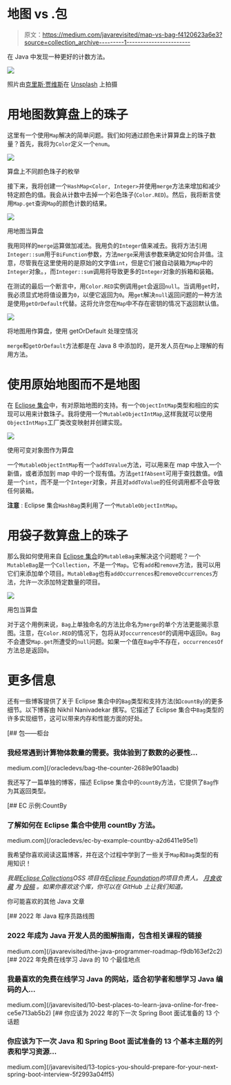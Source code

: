 # 地图 vs .包

> 原文：<https://medium.com/javarevisited/map-vs-bag-f4120623a6e3?source=collection_archive---------1----------------------->

在 Java 中发现一种更好的计数方法。

![](img/5da441fa9f744e571c6c600a554ef295.png)

照片由[克里斯·贾维斯](https://unsplash.com/@crissyjarvis?utm_source=medium&utm_medium=referral)在 [Unsplash](https://unsplash.com?utm_source=medium&utm_medium=referral) 上拍摄

# **用地图数算盘上的珠子**

这里有一个使用`Map`解决的简单问题。我们如何通过颜色来计算算盘上的珠子数量？首先，我将为`Color`定义一个`enum`。

![](img/96d37799970cd5039ce798e7412dbef7.png)

算盘上不同颜色珠子的枚举

接下来，我将创建一个`HashMap<Color, Integer>`并使用`merge`方法来增加和减少特定颜色的值。我会从计数中去掉一个彩色珠子(`Color.RED`)。然后，我将断言使用`Map.get`查询`Map`的颜色计数的结果。

![](img/4db1fff2f0b341c0c96880e28f1fc742.png)

用地图当算盘

我用同样的`merge`运算做加减法。我用负的`Integer`值来减去。我将方法引用`Integer::sum`用于`BiFunction`参数，方法`merge`采用该参数来确定如何合并值。注意，尽管我在这里使用的是原始的文字值`int`，但是它们被自动装箱为`Map`中的`Integer`对象。，而`Integer::sum`调用将导致更多的`Integer`对象的拆箱和装箱。

在测试的最后一个断言中，用`Color.RED`实例调用`get`会返回`null`。当调用`get`时，我必须显式地将值设置为`0`，以便它返回为`0`。用`get`解决`null`返回问题的一种方法是使用`getOrDefault`代替。这将允许您在`Map`中不存在密钥的情况下返回默认值。

![](img/173e7fd8f10439a9c7a0de3540ddbd65.png)

将地图用作算盘，使用 getOrDefault 处理空情况

`merge`和`getOrDefault`方法都是在 Java 8 中添加的，是开发人员在`Map`上理解的有用方法。

# 使用原始地图而不是地图

在 [Eclipse 集合](https://github.com/eclipse/eclipse-collections)中，有对原始地图的支持。有一个`ObjectIntMap`类型和相应的实现可以用来计数珠子。我将使用一个`MutableObjectIntMap`,这样我就可以使用`ObjectIntMaps`工厂类改变映射并创建实现。

![](img/53a27d983f600aeefe17604b181c0bdb.png)

使用可变对象图作为算盘

一个`MutableObjectIntMap`有一个`addToValue`方法，可以用来在 map 中放入一个新值，或者添加到 map 中的一个现有值。方法`getIfAbsent`可用于查找数值。`0`值是一个`int`，而不是一个`Integer`对象，并且对`addToValue`的任何调用都不会导致任何装箱。

**注意** : Eclipse 集合`HashBag`类利用了一个`MutableObjectIntMap`。

# 用袋子数算盘上的珠子

那么我如何使用来自 [Eclipse 集合](https://github.com/eclipse/eclipse-collections)的`MutableBag`来解决这个问题呢？一个`MutableBag`是一个`Collection`，不是一个`Map`。它有`add`和`remove`方法，我可以用它们来添加单个项目。`MutableBag`也有`addOccurrences`和`removeOccurrences`方法，允许一次添加特定数量的项目。

![](img/b13f14d6cd5b46e109858c3544b63899.png)

用包当算盘

对于这个用例来说，`Bag`上单独命名的方法比命名为`merge`的单个方法更能揭示意图。注意，在`Color.RED`的情况下，包将从对`occurrencesOf`的调用中返回`0`。`Bag`不会遭受`Map.get`所遭受的`null`问题。如果一个值在`Bag`中不存在，`occurrencesOf`方法总是返回`0`。

# 更多信息

还有一些博客提供了关于 Eclipse 集合中的`Bag`类型和支持方法(如`countBy`)的更多细节。以下博客由 Nikhil Nanivadekar 撰写。它描述了 Eclipse 集合中`Bag`类型的许多实现细节，这可以带来内存和性能方面的好处。

[](/oracledevs/bag-the-counter-2689e901aadb) [## 包——柜台

### 我经常遇到计算物体数量的需要。我体验到了数数的必要性…

medium.com](/oracledevs/bag-the-counter-2689e901aadb) 

我还写了一篇单独的博客，描述 Eclipse 集合中的`countBy`方法，它提供了`Bag`作为其返回类型。

[](/oracledevs/ec-by-example-countby-a2d6411e95e1) [## EC 示例:CountBy

### 了解如何在 Eclipse 集合中使用 countBy 方法。

medium.com](/oracledevs/ec-by-example-countby-a2d6411e95e1) 

我希望你喜欢阅读这篇博客，并在这个过程中学到了一些关于`Map`和`Bag`类型的有用知识！

*我是*[*Eclipse Collections*](https://github.com/eclipse/eclipse-collections)*OSS 项目在*[*Eclipse Foundation*](https://projects.eclipse.org/projects/technology.collections)*的项目负责人。* [*月食收藏*](https://github.com/eclipse/eclipse-collections) *为* [*投稿*](https://github.com/eclipse/eclipse-collections/blob/master/CONTRIBUTING.md) *。如果你喜欢这个库，你可以在 GitHub 上让我们知道。*

你可能喜欢的其他 Java 文章

[](/javarevisited/the-java-programmer-roadmap-f9db163ef2c2) [## 2022 年 Java 程序员路线图

### 2022 年成为 Java 开发人员的图解指南，包含相关课程的链接

medium.com](/javarevisited/the-java-programmer-roadmap-f9db163ef2c2) [](/javarevisited/10-best-places-to-learn-java-online-for-free-ce5e713ab5b2) [## 2022 年免费在线学习 Java 的 10 个最佳地点

### 我最喜欢的免费在线学习 Java 的网站，适合初学者和想学习 Java 编码的人…

medium.com](/javarevisited/10-best-places-to-learn-java-online-for-free-ce5e713ab5b2) [](/javarevisited/13-topics-you-should-prepare-for-your-next-spring-boot-interview-5f2993a04ff5) [## 你应该为 2022 年的下一次 Spring Boot 面试准备的 13 个话题

### 你应该为下一次 Java 和 Spring Boot 面试准备的 13 个基本主题的列表和学习资源…

medium.com](/javarevisited/13-topics-you-should-prepare-for-your-next-spring-boot-interview-5f2993a04ff5)